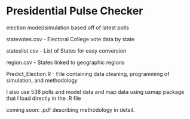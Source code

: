 # Presidential Pulse Checker
election model/simulation based off of latest polls

statevotes.csv - Electoral College vote data by state

stateslist.csv - List of States for easy conversion

region.csv - States linked to geographic regions

Predict_Election.R - File containing data cleaning, programming of simulation, and methodology



I also use 538 polls and model data and map data using usmap package that I load directly in the .R file

coming soon: .pdf describing methodology in detail.
